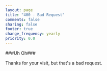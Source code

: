 ```yaml
---
layout: page
title: "400 - Bad Request"
comments: false
sharing: false
footer: true
change_frequency: yearly
priority: 0.0
---
```


###Uh Oh###

Thanks for your visit, but that's a bad request.